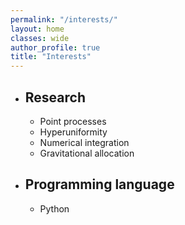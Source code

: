 ```yaml
---
permalink: "/interests/"
layout: home
classes: wide
author_profile: true
title: "Interests"
---
```

* ## Research

  * Point processes
  * Hyperuniformity
  * Numerical integration
  * Gravitational allocation

* ## Programming language

  * Python
